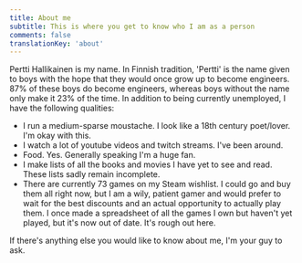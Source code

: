 ```yaml
---
title: About me
subtitle: This is where you get to know who I am as a person
comments: false
translationKey: 'about'
---
```


Pertti Hallikainen is my name. In Finnish tradition, 'Pertti' is the name given to boys with the hope that they would once grow up to become engineers. 87% of these boys do become engineers, whereas boys without the name only make it 23% of the time. In addition to being currently unemployed, I have the following qualities:

- I run a medium-sparse moustache. I look like a 18th century poet/lover. I'm okay with this.
- I watch a lot of youtube videos and twitch streams. I've been around.
- Food. Yes. Generally speaking I'm a huge fan.
- I make lists of all the books and movies I have yet to see and read. These lists sadly remain incomplete.
- There are currently 73 games on my Steam wishlist. I could go and buy them all right now, but I am a wily, patient gamer and would prefer to wait for the best discounts and an actual opportunity to actually play them. I once made a spreadsheet of all the games I own but haven't yet played, but it's now out of date. It's rough out here.

If there's anything else you would like to know about me, I'm your guy to ask.